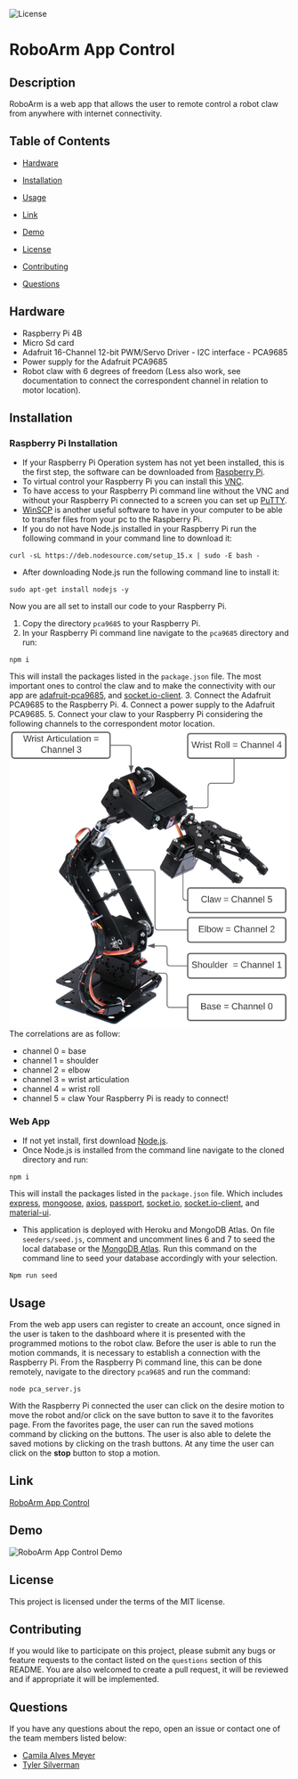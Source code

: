 ![License](https://img.shields.io/badge/license-MIT-blue)

# RoboArm App Control

## Description

RoboArm is a web app that allows the user to remote control a robot claw from anywhere with internet connectivity.

## Table of Contents

- [Hardware](#hardware)

- [Installation](#installation)

- [Usage](#usage)

- [Link](#link)

- [Demo](#Demo)

- [License](#license)

- [Contributing](#contributing)

- [Questions](#questions)

## Hardware

- Raspberry Pi 4B
- Micro Sd card
- Adafruit 16-Channel 12-bit PWM/Servo Driver - I2C interface - PCA9685
- Power supply for the Adafruit PCA9685
- Robot claw with 6 degrees of freedom (Less also work, see
  documentation to connect the correspondent channel in relation to motor
  location).

## Installation

### Raspberry Pi Installation

- If your Raspberry Pi Operation system has not yet been installed, this is the first step, the software can be downloaded from [Raspberry Pi](https://www.raspberrypi.org/software/).
- To virtual control your Raspberry Pi you can install this [VNC](https://www.raspberrypi.org/documentation/remote-access/vnc/).
- To have access to your Raspberry Pi command line without the VNC and without your Raspberry Pi connected to a screen you can set up [PuTTY](https://www.chiark.greenend.org.uk/~sgtatham/putty/latest.html).
- [WinSCP](https://winscp.net/eng/download.php) is another useful software to have in your computer to be able to transfer files from your pc to the Raspberry Pi.
- If you do not have Node.js installed in your Raspberry Pi run the following command in your command line to download it:

```
curl -sL https://deb.nodesource.com/setup_15.x | sudo -E bash -
```

- After downloading Node.js run the following command line to install it:

```
sudo apt-get install nodejs -y
```

Now you are all set to install our code to your Raspberry Pi.

1. Copy the directory `pca9685` to your Raspberry Pi.
2. In your Raspberry Pi command line navigate to the `pca9685` directory and run:

```
npm i
```

This will install the packages listed in the `package.json` file. The most important ones to control the claw and to make the connectivity with our app are [adafruit-pca9685](https://github.com/johntreacy/adafruit-pca9685), and [socket.io-client](https://socket.io/docs/v3/client-installation/). 3. Connect the Adafruit PCA9685 to the Raspberry Pi. 4. Connect a power supply to the Adafruit PCA9685. 5. Connect your claw to your Raspberry Pi considering the following channels to the correspondent motor location.
![Motor location with correspondent channel number](https://github.com/Mimila-85/roboarm-app-control/blob/master/client/src/assets/roboArmChannelDistribution.PNG)
The correlations are as follow:

- channel 0 = base
- channel 1 = shoulder
- channel 2 = elbow
- channel 3 = wrist articulation
- channel 4 = wrist roll
- channel 5 = claw
  Your Raspberry Pi is ready to connect!

### Web App

- If not yet install, first download [Node.js](https://nodejs.org/).
- Once Node.js is installed from the command line navigate to the cloned directory and run:

```
npm i
```

This will install the packages listed in the `package.json` file. Which includes [express](https://expressjs.com/), [mongoose](https://mongoosejs.com/), [axios](https://www.npmjs.com/package/axios), [passport](http://www.passportjs.org/), [socket.io](https://socket.io/docs/v3/server-initialization/), [socket.io-client](https://socket.io/docs/v3/client-installation/), and [material-ui](https://material-ui.com/).

- This application is deployed with Heroku and MongoDB Atlas. On file `seeders/seed.js`, comment and uncomment lines 6 and 7 to seed the local database or the [MongoDB Atlas](https://www.mongodb.com/cloud/atlas). Run this command on the command line to seed your database accordingly with your selection.

```
Npm run seed
```

## Usage

From the web app users can register to create an account, once signed in the user is taken to the dashboard where it is presented with the programmed motions to the robot claw.
Before the user is able to run the motion commands, it is necessary to establish a connection with the Raspberry Pi. From the Raspberry Pi command line, this can be done remotely, navigate to the directory `pca9685` and run the command:

```
node pca_server.js
```

With the Raspberry Pi connected the user can click on the desire motion to move the robot and/or click on the save button to save it to the favorites page. From the favorites page, the user can run the saved motions command by clicking on the buttons. The user is also able to delete the saved motions by clicking on the trash buttons.
At any time the user can click on the **stop** button to stop a motion.

## Link

[RoboArm App Control](https://roboarmcontrol.herokuapp.com/)

## Demo

![RoboArm App Control Demo](https://TBD)

## License

This project is licensed under the terms of the MIT license.

## Contributing

If you would like to participate on this project, please submit any bugs or feature requests to the contact listed on the `questions` section of this README. You are also welcomed to create a pull request, it will be reviewed and if appropriate it will be implemented.

## Questions

If you have any questions about the repo, open an issue or contact one of the team members listed below:

- [Camila Alves Meyer](https://github.com/Mimila-85)
- [Tyler Silverman](https://github.com/TylerSilverman)
